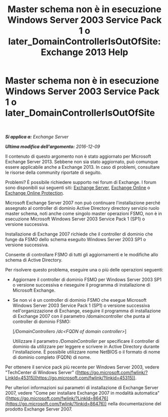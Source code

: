 ﻿---
title: 'Master schema non è in esecuzione Windows Server 2003 Service Pack 1 o later_DomainControllerIsOutOfSite: Exchange 2013 Help'
TOCTitle: Master schema non è in esecuzione Windows Server 2003 Service Pack 1 o later_DomainControllerIsOutOfSite
ms:assetid: 5edbe0b8-7610-4a52-aaaa-38c6a99e7e53
ms:mtpsurl: https://technet.microsoft.com/it-it/library/ms.exch.setupreadiness.domaincontrollerisoutofsite(v=EXCHG.150)
ms:contentKeyID: 50480728
ms.date: 05/22/2018
mtps_version: v=EXCHG.150
ms.translationtype: MT
---

# Master schema non è in esecuzione Windows Server 2003 Service Pack 1 o later\_DomainControllerIsOutOfSite

 

_**Si applica a:** Exchange Server_

_**Ultima modifica dell'argomento:** 2016-12-09_

Il contenuto di questo argomento non è stato aggiornato per Microsoft Exchange Server 2013. Sebbene non sia stato aggiornato, può comunque essere applicabile anche a Exchange 2013. In caso di problemi, consultare le risorse della community riportate di seguito.

Problemi? È possibile richiedere supporto nei forum di Exchange. I forum sono disponibili sui seguenti siti: [Exchange Server](https://go.microsoft.com/fwlink/p/?linkid=60612), [Exchange Online](https://go.microsoft.com/fwlink/p/?linkid=267542) o [Exchange Online Protection](https://go.microsoft.com/fwlink/p/?linkid=285351).

Microsoft Exchange Server 2007 non può continuare l'installazione perché assegnato al controller di dominio Active Directory directory servizio ruolo master schema, noti anche come singolo master operazioni FSMO, non è in esecuzione Microsoft Windows Server 2003 Service Pack 1 (SP1) o versione successiva.

Installazione di Exchange 2007 richiede che il controller di dominio che funge da FSMO dello schema eseguito Windows Server 2003 SP1 o versione successiva.

Consente di controllare FSMO di tutti gli aggiornamenti e le modifiche allo schema di Active Directory.

Per risolvere questo problema, eseguire una o più delle operazioni seguenti:

  - Aggiornare il controller di dominio FSMO per Windows Server 2003 SP1 o versione successiva e rieseguire il programma di installazione di Microsoft Exchange.

  - Se non vi è un controller di dominio FSMO che esegue Microsoft Windows Server 2003 Service Pack 1 (SP1) o versione successiva nell'organizzazione di Exchange, eseguire il programma di installazione di Exchange 2007 con il parametro /domaincontroller che punta al controller di dominio FSMO:
    
    \[*/DomainController*o */dc\<FQDN of domain controller\>*\]
    
    Utilizzare il parametro */DomainController* per specificare il controller di dominio da utilizzare per leggere e scrivere in Active Directory durante l'installazione. È possibile utilizzare nome NetBIOS o il formato di nome di dominio completo (FQDN) di nome.

Per ottenere il service pack più recente per Windows Server 2003, vedere "TechCenter di Windows Server" ([https://go.microsoft.com/fwlink/?LinkId=45315](https://go.microsoft.com/fwlink/?linkid=45315)).

Per ulteriori informazioni sui parametri di installazione di Exchange Server 2007, vedere "Come per installare Exchange 2007 in modalità automatica" ([https://go.microsoft.com/fwlink/?LinkId=86476](https://go.microsoft.com/fwlink/?linkid=86476)) nella documentazione del prodotto Exchange Server 2007.


